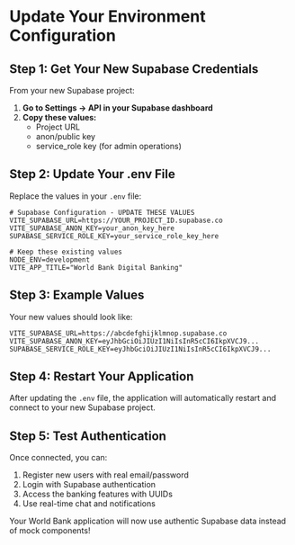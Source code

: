 # Update Your Environment Configuration

## Step 1: Get Your New Supabase Credentials
From your new Supabase project:

1. **Go to Settings → API in your Supabase dashboard**
2. **Copy these values:**
   - Project URL
   - anon/public key  
   - service_role key (for admin operations)

## Step 2: Update Your .env File
Replace the values in your `.env` file:

```env
# Supabase Configuration - UPDATE THESE VALUES
VITE_SUPABASE_URL=https://YOUR_PROJECT_ID.supabase.co
VITE_SUPABASE_ANON_KEY=your_anon_key_here
SUPABASE_SERVICE_ROLE_KEY=your_service_role_key_here

# Keep these existing values
NODE_ENV=development
VITE_APP_TITLE="World Bank Digital Banking"
```

## Step 3: Example Values
Your new values should look like:

```env
VITE_SUPABASE_URL=https://abcdefghijklmnop.supabase.co
VITE_SUPABASE_ANON_KEY=eyJhbGciOiJIUzI1NiIsInR5cCI6IkpXVCJ9...
SUPABASE_SERVICE_ROLE_KEY=eyJhbGciOiJIUzI1NiIsInR5cCI6IkpXVCJ9...
```

## Step 4: Restart Your Application
After updating the `.env` file, the application will automatically restart and connect to your new Supabase project.

## Step 5: Test Authentication
Once connected, you can:
1. Register new users with real email/password
2. Login with Supabase authentication
3. Access the banking features with UUIDs
4. Use real-time chat and notifications

Your World Bank application will now use authentic Supabase data instead of mock components!